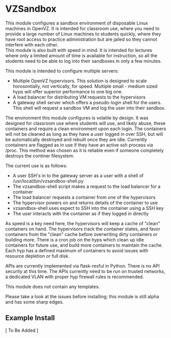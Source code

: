 VZSandbox
=========

This module configures a sandbox environment of disposable Linux machines in OpenVZ.
It is intended for classroom use, where you need to provide a large number of Linux machines
to students quickly, where they have root access to practice administration but are jailed
so they cannot interfere with each other.  
This module is also built with speed in mind.
It is intended for lectures where only a limited amount of time is available for instruction, so
all the students need to be able to log into their sandboxes in only a few minutes.

This module is intended to configure multiple servers:

* Multiple OpenVZ hypervisors.  This solution is designed to scale horosontially, not vertically, for speed.  Multiple small - medium sized hyps will offer superior performance to one big one.
* A load balancer for distributing VM requests to the hypervisors
* A gateway shell server which offers a pseudo-login shell for the users.  This shell will request a sandbox VM and log the user into their sandbox.

The environment this module configures is volatile by design.
It was designed for classroom use where students will use, and likely abuse, these containers and require a clean environment upon each login.
The containers will not be cleaned as long as they have a user logged in over SSH, but will be automatically destroyed and rebuilt once they are idle.
Currently containers are flagged as in use if they have an active ssh process via /proc.
This method was chosen as it is reliable even if someone completely destroys the continer filesystem.

The current use is as follows:
* A user SSH's in to the gateway server as a user with a shell of /usr/local/bin/vzsandbox-shell.py
* The vzsandbox-shell script makes a request to the load balancer for a container
* The load balancer requests a container from one of the hypervisors
* The hypervisor powers on and returns details of the container to use
* vzsandbox-shell uses expect to SSH into the container using a SSH key
* The user interacts with the container as if they logged in directly

As speed is a key need here, the hypervisors will keep a cache of "clean" containers on hand.
The hypervisors track the container states, and favor containers from the "clean" cache before overwriting dirty containers or building more.
There is a cron job on the hyps which clean up idle containers for future use, and build more containers to maintain the cache.
Each hyp has a defined maximum of containers to avoid issues with resource depletion or full disk.

APIs are currently implemented via flask-resful in Python.
There is no API security at this time.
The APIs currently need to be run on trusted networks, a dedicated VLAN with proper hyp firewall rules is recommended.

This module does not contain any templates.

Please take a look at the issues before installing; this module is still alpha and has some sharp edges.

Example Install
---------------

[ To Be Added ]
